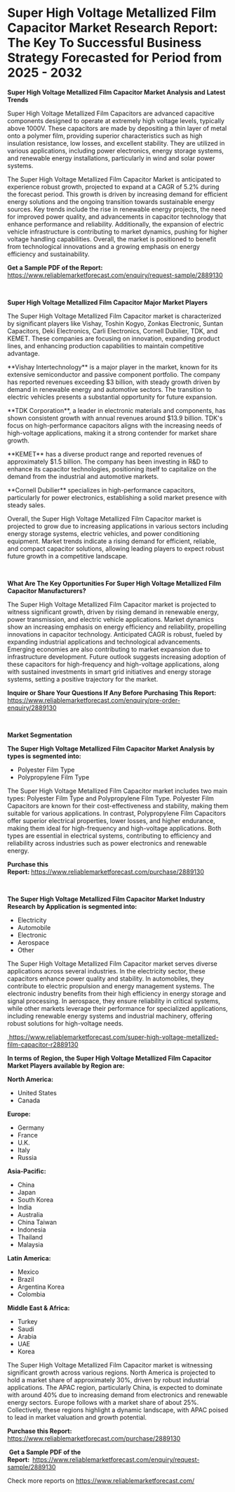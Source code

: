 <p><h1>Super High Voltage Metallized Film Capacitor Market Research Report: The Key To Successful Business Strategy Forecasted for Period from 2025 - 2032</h1></p><p><strong>Super High Voltage Metallized Film Capacitor Market Analysis and Latest Trends</strong></p>
<p><p>Super High Voltage Metallized Film Capacitors are advanced capacitive components designed to operate at extremely high voltage levels, typically above 1000V. These capacitors are made by depositing a thin layer of metal onto a polymer film, providing superior characteristics such as high insulation resistance, low losses, and excellent stability. They are utilized in various applications, including power electronics, energy storage systems, and renewable energy installations, particularly in wind and solar power systems. </p><p>The Super High Voltage Metallized Film Capacitor Market is anticipated to experience robust growth, projected to expand at a CAGR of 5.2% during the forecast period. This growth is driven by increasing demand for efficient energy solutions and the ongoing transition towards sustainable energy sources. Key trends include the rise in renewable energy projects, the need for improved power quality, and advancements in capacitor technology that enhance performance and reliability. Additionally, the expansion of electric vehicle infrastructure is contributing to market dynamics, pushing for higher voltage handling capabilities. Overall, the market is positioned to benefit from technological innovations and a growing emphasis on energy efficiency and sustainability.</p></p>
<p><strong>Get a Sample PDF of the Report:&nbsp;</strong> <a href="https://www.reliablemarketforecast.com/enquiry/request-sample/2889130?utm_campaign=3446&utm_medium=2&utm_source=Github&utm_content=ia&utm_term=14032025&utm_id=super-high-voltage-metallized-film-capacitor">https://www.reliablemarketforecast.com/enquiry/request-sample/2889130</a></p>
<p>&nbsp;</p>
<p><strong>Super High Voltage Metallized Film Capacitor Major Market Players</strong></p>
<p><p>The Super High Voltage Metallized Film Capacitor market is characterized by significant players like Vishay, Toshin Kogyo, Zonkas Electronic, Suntan Capacitors, Deki Electronics, Carli Electronics, Cornell Dubilier, TDK, and KEMET. These companies are focusing on innovation, expanding product lines, and enhancing production capabilities to maintain competitive advantage.</p><p>**Vishay Intertechnology** is a major player in the market, known for its extensive semiconductor and passive component portfolio. The company has reported revenues exceeding $3 billion, with steady growth driven by demand in renewable energy and automotive sectors. The transition to electric vehicles presents a substantial opportunity for future expansion.</p><p>**TDK Corporation**, a leader in electronic materials and components, has shown consistent growth with annual revenues around $13.9 billion. TDK's focus on high-performance capacitors aligns with the increasing needs of high-voltage applications, making it a strong contender for market share growth.</p><p>**KEMET** has a diverse product range and reported revenues of approximately $1.5 billion. The company has been investing in R&D to enhance its capacitor technologies, positioning itself to capitalize on the demand from the industrial and automotive markets.</p><p>**Cornell Dubilier** specializes in high-performance capacitors, particularly for power electronics, establishing a solid market presence with steady sales. </p><p>Overall, the Super High Voltage Metallized Film Capacitor market is projected to grow due to increasing applications in various sectors including energy storage systems, electric vehicles, and power conditioning equipment. Market trends indicate a rising demand for efficient, reliable, and compact capacitor solutions, allowing leading players to expect robust future growth in a competitive landscape.</p></p>
<p>&nbsp;</p>
<p><strong>What Are The Key Opportunities For Super High Voltage Metallized Film Capacitor Manufacturers?</strong></p>
<p><p>The Super High Voltage Metallized Film Capacitor market is projected to witness significant growth, driven by rising demand in renewable energy, power transmission, and electric vehicle applications. Market dynamics show an increasing emphasis on energy efficiency and reliability, propelling innovations in capacitor technology. Anticipated CAGR is robust, fueled by expanding industrial applications and technological advancements. Emerging economies are also contributing to market expansion due to infrastructure development. Future outlook suggests increasing adoption of these capacitors for high-frequency and high-voltage applications, along with sustained investments in smart grid initiatives and energy storage systems, setting a positive trajectory for the market.</p></p>
<p><strong>Inquire or Share Your Questions If Any Before Purchasing This Report:</strong> <a href="https://www.reliablemarketforecast.com/enquiry/pre-order-enquiry/2889130?utm_campaign=3446&utm_medium=2&utm_source=Github&utm_content=ia&utm_term=14032025&utm_id=super-high-voltage-metallized-film-capacitor">https://www.reliablemarketforecast.com/enquiry/pre-order-enquiry/2889130</a></p>
<p>&nbsp;</p>
<p><strong>Market Segmentation</strong></p>
<p><strong>The Super High Voltage Metallized Film Capacitor Market Analysis by types is segmented into:</strong></p>
<p><ul><li>Polyester Film Type</li><li>Polypropylene Film Type</li></ul></p>
<p><p>The Super High Voltage Metallized Film Capacitor market includes two main types: Polyester Film Type and Polypropylene Film Type. Polyester Film Capacitors are known for their cost-effectiveness and stability, making them suitable for various applications. In contrast, Polypropylene Film Capacitors offer superior electrical properties, lower losses, and higher endurance, making them ideal for high-frequency and high-voltage applications. Both types are essential in electrical systems, contributing to efficiency and reliability across industries such as power electronics and renewable energy.</p></p>
<p><strong>Purchase this Report:&nbsp;</strong><a href="https://www.reliablemarketforecast.com/purchase/2889130?utm_campaign=3446&utm_medium=2&utm_source=Github&utm_content=ia&utm_term=14032025&utm_id=super-high-voltage-metallized-film-capacitor">https://www.reliablemarketforecast.com/purchase/2889130</a></p>
<p>&nbsp;</p>
<p><strong>The Super High Voltage Metallized Film Capacitor Market Industry Research by Application is segmented into:</strong></p>
<p><ul><li>Electricity</li><li>Automobile</li><li>Electronic</li><li>Aerospace</li><li>Other</li></ul></p>
<p><p>The Super High Voltage Metallized Film Capacitor market serves diverse applications across several industries. In the electricity sector, these capacitors enhance power quality and stability. In automobiles, they contribute to electric propulsion and energy management systems. The electronic industry benefits from their high efficiency in energy storage and signal processing. In aerospace, they ensure reliability in critical systems, while other markets leverage their performance for specialized applications, including renewable energy systems and industrial machinery, offering robust solutions for high-voltage needs.</p></p>
<p><a href="https://www.reliablemarketforecast.com/super-high-voltage-metallized-film-capacitor-r2889130?utm_campaign=3446&utm_medium=2&utm_source=Github&utm_content=ia&utm_term=14032025&utm_id=super-high-voltage-metallized-film-capacitor">&nbsp;https://www.reliablemarketforecast.com/super-high-voltage-metallized-film-capacitor-r2889130</a></p>
<p><strong>In terms of Region, the Super High Voltage Metallized Film Capacitor Market Players available by Region are:</strong></p>
<p>
    <p> <strong> North America: </strong>
        <ul>
            <li>United States</li>
            <li>Canada</li>
        </ul>
        </p> 
    <p> <strong> Europe: </strong>
        <ul>
            <li>Germany</li>
            <li>France</li>
            <li>U.K.</li>
            <li>Italy</li>
            <li>Russia</li>
        </ul>
        </p> 
    <p> <strong> Asia-Pacific: </strong>
        <ul>
            <li>China</li>
            <li>Japan</li>
            <li>South Korea</li>
            <li>India</li>
            <li>Australia</li>
            <li>China Taiwan</li>
            <li>Indonesia</li>
            <li>Thailand</li>
            <li>Malaysia</li>
        </ul>
        </p> 
    <p> <strong> Latin America: </strong>
        <ul>
            <li>Mexico</li>
            <li>Brazil</li>
            <li>Argentina Korea</li>
            <li>Colombia</li>
        </ul>
        </p> 
    <p> <strong> Middle East & Africa: </strong>
        <ul>
            <li>Turkey</li>
            <li>Saudi</li>
            <li>Arabia</li>
            <li>UAE</li>
            <li>Korea</li>
        </ul>
    </p>
    </p>
<p><p>The Super High Voltage Metallized Film Capacitor market is witnessing significant growth across various regions. North America is projected to hold a market share of approximately 30%, driven by robust industrial applications. The APAC region, particularly China, is expected to dominate with around 40% due to increasing demand from electronics and renewable energy sectors. Europe follows with a market share of about 25%. Collectively, these regions highlight a dynamic landscape, with APAC poised to lead in market valuation and growth potential.</p></p>
<p><strong>Purchase this Report: </strong><a href="https://www.reliablemarketforecast.com/purchase/2889130?utm_campaign=3446&utm_medium=2&utm_source=Github&utm_content=ia&utm_term=14032025&utm_id=super-high-voltage-metallized-film-capacitor">https://www.reliablemarketforecast.com/purchase/2889130</a></p>
<p>&nbsp;<strong>Get a Sample PDF of the Report:&nbsp;&nbsp;</strong><a href="https://www.reliablemarketforecast.com/enquiry/request-sample/2889130?utm_campaign=3446&utm_medium=2&utm_source=Github&utm_content=ia&utm_term=14032025&utm_id=super-high-voltage-metallized-film-capacitor">https://www.reliablemarketforecast.com/enquiry/request-sample/2889130</a></p>
<p><strong></strong></p>
<p>Check more reports on <a href="https://www.reliablemarketforecast.com/?utm_campaign=3446&utm_medium=2&utm_source=Github&utm_content=ia&utm_term=14032025&utm_id=super-high-voltage-metallized-film-capacitor">https://www.reliablemarketforecast.com/</a></p>